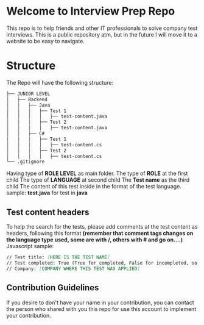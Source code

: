 # Welcome to Interview Prep Repo

This repo is to help friends and other IT professionals to solve company test interviews.
This is a public repository atm, but in the future I will move it to a website to be easy to navigate.

# Structure

The Repo will have the following structure: 

```markdown
├── JUNIOR LEVEL
│   ├── Backend
│   │   ├── Java
│   │   │   ├── Test 1
│   │   │   │   ├── test-content.java
│   │   │   ├── Test 2
│   │   │   │   ├── test-content.java
│   │   ├── C#
│   │   │   ├── Test 1
│   │   │   │   ├── test-content.cs
│   │   │   ├── Test 2
│   │   │   │   ├── test-content.cs
└── .gitignore
```

Having type of **ROLE LEVEL** as main folder.
The type of **ROLE** at the first child
The type of **LANGUAGE** at second child
The **Test name** as the third child
The content of this test inside in the format of the test language. sample: **test.java** for test in **java** 

## Test content headers

To help the search for the tests, please add comments at the test content as headers, following this format **(remember that comment tags changes on the language type used, some are with /, others with # and go on....)**
Javascript sample:
```markdown
// Test title: [HERE IS THE TEST NAME]
// Test completed: True (True for completed, False for incompleted, so we can complete this later)
// Company: [COMPANY WHERE THIS TEST WAS APPLIED]
```

## Contribution Guidelines
If you desire to don't have your name in your contribution, you can contact the person who shared with you this repo for use this account to implement your contribution.
